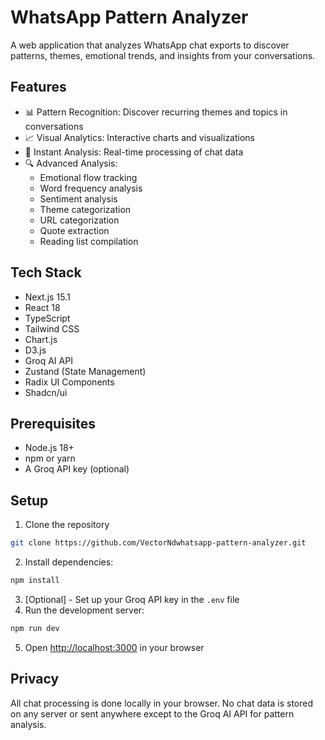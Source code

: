 # WhatsApp Pattern Analyzer

A web application that analyzes WhatsApp chat exports to discover patterns, themes, emotional trends, and insights from your conversations.

## Features

- 📊 Pattern Recognition: Discover recurring themes and topics in conversations
- 📈 Visual Analytics: Interactive charts and visualizations
- 🎯 Instant Analysis: Real-time processing of chat data
- 🔍 Advanced Analysis:
  - Emotional flow tracking
  - Word frequency analysis
  - Sentiment analysis
  - Theme categorization
  - URL categorization
  - Quote extraction
  - Reading list compilation

## Tech Stack

- Next.js 15.1
- React 18
- TypeScript
- Tailwind CSS
- Chart.js
- D3.js
- Groq AI API
- Zustand (State Management)
- Radix UI Components
- Shadcn/ui

## Prerequisites

- Node.js 18+ 
- npm or yarn
- A Groq API key (optional)

## Setup

1. Clone the repository
```bash 
git clone https://github.com/VectorNdwhatsapp-pattern-analyzer.git
```
2. Install dependencies: 
``` bash 
npm install 
```
3. [Optional] - Set up your Groq API key in the `.env` file
4. Run the development server: 
``` bash 
npm run dev 
```
5. Open [http://localhost:3000](http://localhost:3000) in your browser


## Privacy

All chat processing is done locally in your browser. No chat data is stored on any server or sent anywhere except to the Groq AI API for pattern analysis.




